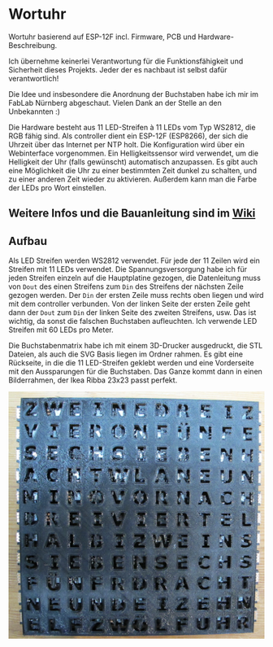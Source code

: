 # Wortuhr
Wortuhr basierend auf ESP-12F incl. Firmware, PCB und Hardware-Beschreibung.

Ich übernehme keinerlei Verantwortung für die Funktionsfähigkeit und Sicherheit dieses Projekts. Jeder der es nachbaut ist selbst dafür verantwortlich!

Die Idee und insbesondere die Anordnung der Buchstaben habe ich mir im FabLab Nürnberg abgeschaut. Vielen Dank an der Stelle an den Unbekannten :)

Die Hardware besteht aus 11 LED-Streifen à 11 LEDs vom Typ WS2812, die RGB fähig sind. Als controller dient ein ESP-12F (ESP8266), der sich die Uhrzeit über das Internet per NTP holt. Die Konfiguration wird über ein Webinterface vorgenommen. Ein Helligkeitssensor wird verwendet, um die Helligkeit der Uhr (falls gewünscht) automatisch anzupassen. Es gibt auch eine Möglichkeit die Uhr zu einer bestimmten Zeit dunkel zu schalten, und zu einer anderen Zeit wieder zu aktivieren. Außerdem kann man die Farbe der LEDs pro Wort einstellen.


## Weitere Infos und die Bauanleitung sind im [Wiki](https://github.com/SteMaker/wortuhr/wiki)


## Aufbau
Als LED Streifen werden WS2812 verwendet. Für jede der 11 Zeilen wird ein Streifen mit 11 LEDs verwendet. Die Spannungsversorgung habe ich für jeden Streifen einzeln auf die Hauptplatine gezogen, die Datenleitung muss von `Dout` des einen Streifens zum `Din` des Streifens der nächsten Zeile gezogen werden. Der `Din` der ersten Zeile muss rechts oben liegen und wird mit dem controller verbunden. Von der linken Seite der ersten Zeile geht dann der `Dout` zum `Din` der linken Seite des zweiten Streifens, usw. Das ist wichtig, da sonst die falschen Buchstaben aufleuchten. Ich verwende LED Streifen mit 60 LEDs pro Meter.

Die Buchstabenmatrix habe ich mit einem 3D-Drucker ausgedruckt, die STL Dateien, als auch die SVG Basis liegen im Ordner rahmen. Es gibt eine Rückseite, in die die 11 LED-Streifen geklebt werden und eine Vorderseite mit den Aussparungen für die Buchstaben. Das Ganze kommt dann in einen Bilderrahmen, der Ikea Ribba 23x23 passt perfekt.

![Buchstabenmatrix](./pics/buchstabenmatrix.jpg "Buchstabenmatrix")


